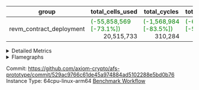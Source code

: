 | group | total_cells_used | total_cycles | total_proof_time_ms |
| --- | --- | --- | --- |
| revm_contract_deployment | <span style="color: green">(-55,858,569 [-73.1%])</span> <div style='text-align: right'>20,515,733</div>  | <span style="color: green">(-1,568,984 [-83.5%])</span> <div style='text-align: right'>310,284</div>  | <span style="color: green">(-6,516.0 [-57.4%])</span> <div style='text-align: right'>4,841.0</div>  |


<details>
<summary>Detailed Metrics</summary>

| group | collect_metrics | execute_time_ms | total_cells_used | total_cycles |
| --- | --- | --- | --- | --- |
| revm_contract_deployment | true | <span style="color: green">(-39,463.0 [-80.6%])</span> <div style='text-align: right'>9,487.0</div>  | <span style="color: green">(-55,858,569 [-73.1%])</span> <div style='text-align: right'>20,515,733</div>  | <span style="color: green">(-1,568,984 [-83.5%])</span> <div style='text-align: right'>310,284</div>  |

| group | chip_name | collect_metrics | rows_used |
| --- | --- | --- | --- |
| revm_contract_deployment | <Rv32BaseAluAdapterAir,BaseAluCoreAir<4, 8>> | true | <span style="color: green">(-749,807 [-87.1%])</span> <div style='text-align: right'>110,749</div>  |
| revm_contract_deployment | <Rv32BaseAluAdapterAir,LessThanCoreAir<4, 8>> | true | <span style="color: green">(-8 [-0.1%])</span> <div style='text-align: right'>14,109</div>  |
| revm_contract_deployment | <Rv32BaseAluAdapterAir,ShiftCoreAir<4, 8>> | true | <span style="color: green">(-253,326 [-95.6%])</span> <div style='text-align: right'>11,533</div>  |
| revm_contract_deployment | <Rv32BranchAdapterAir,BranchEqualCoreAir<4>> | true | <span style="color: green">(-14,441 [-30.0%])</span> <div style='text-align: right'>33,654</div>  |
| revm_contract_deployment | <Rv32BranchAdapterAir,BranchLessThanCoreAir<4, 8>> | true | <span style="color: green">(-519 [-1.8%])</span> <div style='text-align: right'>29,056</div>  |
| revm_contract_deployment | <Rv32CondRdWriteAdapterAir,Rv32JalLuiCoreAir> | true | <span style="color: green">(-2,364 [-32.5%])</span> <div style='text-align: right'>4,911</div>  |
| revm_contract_deployment | <Rv32HintStoreAdapterAir,Rv32HintStoreCoreAir> | true | <div style='text-align: right'>3,069</div>  |
| revm_contract_deployment | <Rv32JalrAdapterAir,Rv32JalrCoreAir> | true | <span style="color: green">(-201 [-9.6%])</span> <div style='text-align: right'>1,895</div>  |
| revm_contract_deployment | <Rv32LoadStoreAdapterAir,LoadSignExtendCoreAir<4, 8>> | true | <div style='text-align: right'>11,811</div>  |
| revm_contract_deployment | <Rv32LoadStoreAdapterAir,LoadStoreCoreAir<4>> | true | <span style="color: green">(-548,218 [-86.6%])</span> <div style='text-align: right'>85,145</div>  |
| revm_contract_deployment | <Rv32MultAdapterAir,MulHCoreAir<4, 8>> | true | <div style='text-align: right'>1,237</div>  |
| revm_contract_deployment | <Rv32MultAdapterAir,MultiplicationCoreAir<4, 8>> | true | <span style="color: green">(-2 [-0.1%])</span> <div style='text-align: right'>2,115</div>  |
| revm_contract_deployment | <Rv32RdWriteAdapterAir,Rv32AuipcCoreAir> | true | <span style="color: green">(-100 [-10.4%])</span> <div style='text-align: right'>861</div>  |
| revm_contract_deployment | BitwiseOperationLookupAir<8> | true | <div style='text-align: right'>65,536</div>  |
| revm_contract_deployment | KeccakVmAir | true | <div style='text-align: right'>2,184</div>  |
| revm_contract_deployment | Memory AccessAdapter<8> | true | <span style="color: red">(+195 [+1.7%])</span> <div style='text-align: right'>11,767</div>  |
| revm_contract_deployment | Memory Boundary | true | <span style="color: red">(+390 [+1.7%])</span> <div style='text-align: right'>23,534</div>  |
| revm_contract_deployment | Memory Merkle | true | <span style="color: red">(+364 [+1.5%])</span> <div style='text-align: right'>24,818</div>  |
| revm_contract_deployment | PhantomAir | true | <div style='text-align: right'>137</div>  |
| revm_contract_deployment | ProgramChip | true | <span style="color: green">(-746 [-0.3%])</span> <div style='text-align: right'>256,032</div>  |
| revm_contract_deployment | RangeTupleCheckerAir<2> | true | <div style='text-align: right'>524,288</div>  |

| group | collect_metrics | dsl_ir | opcode | frequency |
| --- | --- | --- | --- | --- |
| revm_contract_deployment | true |  | ADD | <span style="color: green">(-60,337 [-39.8%])</span> <div style='text-align: right'>91,352</div>  |
| revm_contract_deployment | true |  | AND | <span style="color: green">(-109,213 [-93.4%])</span> <div style='text-align: right'>7,668</div>  |
| revm_contract_deployment | true |  | AUIPC | <span style="color: green">(-100 [-10.4%])</span> <div style='text-align: right'>861</div>  |
| revm_contract_deployment | true |  | BEQ | <span style="color: green">(-95 [-0.7%])</span> <div style='text-align: right'>13,627</div>  |
| revm_contract_deployment | true |  | BGE | <div style='text-align: right'>10,842</div>  |
| revm_contract_deployment | true |  | BGEU | <span style="color: green">(-4 [-0.0%])</span> <div style='text-align: right'>11,676</div>  |
| revm_contract_deployment | true |  | BLT | <div style='text-align: right'>151</div>  |
| revm_contract_deployment | true |  | BLTU | <span style="color: green">(-515 [-7.5%])</span> <div style='text-align: right'>6,387</div>  |
| revm_contract_deployment | true |  | BNE | <span style="color: green">(-14,346 [-41.7%])</span> <div style='text-align: right'>20,027</div>  |
| revm_contract_deployment | true |  | HINT_STOREW | <div style='text-align: right'>3,069</div>  |
| revm_contract_deployment | true |  | JAL | <span style="color: green">(-93 [-2.8%])</span> <div style='text-align: right'>3,204</div>  |
| revm_contract_deployment | true |  | JALR | <span style="color: green">(-201 [-9.6%])</span> <div style='text-align: right'>1,895</div>  |
| revm_contract_deployment | true |  | KECCAK256 | <div style='text-align: right'>2</div>  |
| revm_contract_deployment | true |  | LOADB | <div style='text-align: right'>11,806</div>  |
| revm_contract_deployment | true |  | LOADBU | <span style="color: green">(-24,282 [-54.6%])</span> <div style='text-align: right'>20,180</div>  |
| revm_contract_deployment | true |  | LOADH | <div style='text-align: right'>5</div>  |
| revm_contract_deployment | true |  | LOADHU | <div style='text-align: right'>20</div>  |
| revm_contract_deployment | true |  | LOADW | <span style="color: green">(-286,447 [-90.5%])</span> <div style='text-align: right'>30,191</div>  |
| revm_contract_deployment | true |  | LUI | <span style="color: green">(-2,271 [-57.1%])</span> <div style='text-align: right'>1,707</div>  |
| revm_contract_deployment | true |  | MUL | <span style="color: green">(-2 [-0.1%])</span> <div style='text-align: right'>2,115</div>  |
| revm_contract_deployment | true |  | MULH | <div style='text-align: right'>3</div>  |
| revm_contract_deployment | true |  | MULHU | <div style='text-align: right'>1,234</div>  |
| revm_contract_deployment | true |  | OR | <span style="color: green">(-126,663 [-94.7%])</span> <div style='text-align: right'>7,145</div>  |
| revm_contract_deployment | true |  | PHANTOM | <div style='text-align: right'>137</div>  |
| revm_contract_deployment | true |  | SLL | <span style="color: green">(-126,654 [-94.7%])</span> <div style='text-align: right'>7,082</div>  |
| revm_contract_deployment | true |  | SLT | <div style='text-align: right'>2</div>  |
| revm_contract_deployment | true |  | SLTU | <span style="color: green">(-8 [-0.1%])</span> <div style='text-align: right'>14,107</div>  |
| revm_contract_deployment | true |  | SRA | <div style='text-align: right'>493</div>  |
| revm_contract_deployment | true |  | SRL | <span style="color: green">(-126,672 [-97.0%])</span> <div style='text-align: right'>3,958</div>  |
| revm_contract_deployment | true |  | STOREB | <span style="color: green">(-12,168 [-88.0%])</span> <div style='text-align: right'>1,660</div>  |
| revm_contract_deployment | true |  | STOREH | <span style="color: green">(-2 [-14.3%])</span> <div style='text-align: right'>12</div>  |
| revm_contract_deployment | true |  | STOREW | <span style="color: green">(-225,319 [-87.2%])</span> <div style='text-align: right'>33,082</div>  |
| revm_contract_deployment | true |  | SUB | <span style="color: green">(-279 [-12.4%])</span> <div style='text-align: right'>1,967</div>  |
| revm_contract_deployment | true |  | XOR | <span style="color: green">(-453,315 [-99.4%])</span> <div style='text-align: right'>2,617</div>  |

| group | air_name | collect_metrics | dsl_ir | opcode | cells_used |
| --- | --- | --- | --- | --- | --- |
| revm_contract_deployment | <Rv32BaseAluAdapterAir,BaseAluCoreAir<4, 8>> | true |  | ADD | <span style="color: green">(-2,172,132 [-39.8%])</span> <div style='text-align: right'>3,288,672</div>  |
| revm_contract_deployment | <Rv32BaseAluAdapterAir,BaseAluCoreAir<4, 8>> | true |  | AND | <span style="color: green">(-3,931,668 [-93.4%])</span> <div style='text-align: right'>276,048</div>  |
| revm_contract_deployment | <Rv32RdWriteAdapterAir,Rv32AuipcCoreAir> | true |  | AUIPC | <span style="color: green">(-2,100 [-10.4%])</span> <div style='text-align: right'>18,081</div>  |
| revm_contract_deployment | AccessAdapter<8> | true |  | AUIPC | <span style="color: red">(+17 [+50.0%])</span> <div style='text-align: right'>51</div>  |
| revm_contract_deployment | Boundary | true |  | AUIPC | <span style="color: red">(+40 [+50.0%])</span> <div style='text-align: right'>120</div>  |
| revm_contract_deployment | Merkle | true |  | AUIPC | <span style="color: red">(+64 [+1.9%])</span> <div style='text-align: right'>3,520</div>  |
| revm_contract_deployment | <Rv32BranchAdapterAir,BranchEqualCoreAir<4>> | true |  | BEQ | <span style="color: green">(-2,470 [-0.7%])</span> <div style='text-align: right'>354,302</div>  |
| revm_contract_deployment | <Rv32BranchAdapterAir,BranchLessThanCoreAir<4, 8>> | true |  | BGE | <div style='text-align: right'>346,944</div>  |
| revm_contract_deployment | <Rv32BranchAdapterAir,BranchLessThanCoreAir<4, 8>> | true |  | BGEU | <span style="color: green">(-128 [-0.0%])</span> <div style='text-align: right'>373,632</div>  |
| revm_contract_deployment | <Rv32BranchAdapterAir,BranchLessThanCoreAir<4, 8>> | true |  | BLT | <div style='text-align: right'>4,832</div>  |
| revm_contract_deployment | <Rv32BranchAdapterAir,BranchLessThanCoreAir<4, 8>> | true |  | BLTU | <span style="color: green">(-16,480 [-7.5%])</span> <div style='text-align: right'>204,384</div>  |
| revm_contract_deployment | <Rv32BranchAdapterAir,BranchEqualCoreAir<4>> | true |  | BNE | <span style="color: green">(-372,996 [-41.7%])</span> <div style='text-align: right'>520,702</div>  |
| revm_contract_deployment | <Rv32HintStoreAdapterAir,Rv32HintStoreCoreAir> | true |  | HINT_STOREW | <div style='text-align: right'>79,794</div>  |
| revm_contract_deployment | AccessAdapter<8> | true |  | HINT_STOREW | <div style='text-align: right'>26,095</div>  |
| revm_contract_deployment | Boundary | true |  | HINT_STOREW | <div style='text-align: right'>61,400</div>  |
| revm_contract_deployment | Merkle | true |  | HINT_STOREW | <span style="color: green">(-128 [-0.1%])</span> <div style='text-align: right'>98,560</div>  |
| revm_contract_deployment | <Rv32CondRdWriteAdapterAir,Rv32JalLuiCoreAir> | true |  | JAL | <span style="color: green">(-1,674 [-2.8%])</span> <div style='text-align: right'>57,672</div>  |
| revm_contract_deployment | <Rv32JalrAdapterAir,Rv32JalrCoreAir> | true |  | JALR | <span style="color: green">(-5,628 [-9.6%])</span> <div style='text-align: right'>53,060</div>  |
| revm_contract_deployment | KeccakVmAir | true |  | KECCAK256 | <div style='text-align: right'>6,910,176</div>  |
| revm_contract_deployment | <Rv32LoadStoreAdapterAir,LoadSignExtendCoreAir<4, 8>> | true |  | LOADB | <div style='text-align: right'>413,210</div>  |
| revm_contract_deployment | <Rv32LoadStoreAdapterAir,LoadStoreCoreAir<4>> | true |  | LOADBU | <span style="color: green">(-971,280 [-54.6%])</span> <div style='text-align: right'>807,200</div>  |
| revm_contract_deployment | AccessAdapter<8> | true |  | LOADBU | <div style='text-align: right'>323</div>  |
| revm_contract_deployment | Boundary | true |  | LOADBU | <div style='text-align: right'>760</div>  |
| revm_contract_deployment | Merkle | true |  | LOADBU | <span style="color: green">(-640 [-14.1%])</span> <div style='text-align: right'>3,904</div>  |
| revm_contract_deployment | <Rv32LoadStoreAdapterAir,LoadSignExtendCoreAir<4, 8>> | true |  | LOADH | <div style='text-align: right'>175</div>  |
| revm_contract_deployment | <Rv32LoadStoreAdapterAir,LoadStoreCoreAir<4>> | true |  | LOADHU | <div style='text-align: right'>800</div>  |
| revm_contract_deployment | AccessAdapter<8> | true |  | LOADHU | <div style='text-align: right'>85</div>  |
| revm_contract_deployment | Boundary | true |  | LOADHU | <div style='text-align: right'>200</div>  |
| revm_contract_deployment | Merkle | true |  | LOADHU | <span style="color: green">(-256 [-50.0%])</span> <div style='text-align: right'>256</div>  |
| revm_contract_deployment | <Rv32LoadStoreAdapterAir,LoadStoreCoreAir<4>> | true |  | LOADW | <span style="color: green">(-11,457,880 [-90.5%])</span> <div style='text-align: right'>1,207,640</div>  |
| revm_contract_deployment | AccessAdapter<8> | true |  | LOADW | <span style="color: green">(-646 [-3.0%])</span> <div style='text-align: right'>20,536</div>  |
| revm_contract_deployment | Boundary | true |  | LOADW | <span style="color: green">(-1,520 [-3.0%])</span> <div style='text-align: right'>48,320</div>  |
| revm_contract_deployment | Merkle | true |  | LOADW | <span style="color: green">(-320 [-0.3%])</span> <div style='text-align: right'>92,672</div>  |
| revm_contract_deployment | <Rv32CondRdWriteAdapterAir,Rv32JalLuiCoreAir> | true |  | LUI | <span style="color: green">(-40,878 [-57.1%])</span> <div style='text-align: right'>30,726</div>  |
| revm_contract_deployment | AccessAdapter<8> | true |  | LUI | <div style='text-align: right'>34</div>  |
| revm_contract_deployment | Boundary | true |  | LUI | <div style='text-align: right'>80</div>  |
| revm_contract_deployment | <Rv32MultAdapterAir,MultiplicationCoreAir<4, 8>> | true |  | MUL | <span style="color: green">(-62 [-0.1%])</span> <div style='text-align: right'>65,565</div>  |
| revm_contract_deployment | AccessAdapter<8> | true |  | MUL | <span style="color: green">(-17 [-33.3%])</span> <div style='text-align: right'>34</div>  |
| revm_contract_deployment | Boundary | true |  | MUL | <span style="color: green">(-40 [-33.3%])</span> <div style='text-align: right'>80</div>  |
| revm_contract_deployment | Merkle | true |  | MUL | <div style='text-align: right'>64</div>  |
| revm_contract_deployment | <Rv32MultAdapterAir,MulHCoreAir<4, 8>> | true |  | MULH | <div style='text-align: right'>117</div>  |
| revm_contract_deployment | <Rv32MultAdapterAir,MulHCoreAir<4, 8>> | true |  | MULHU | <div style='text-align: right'>48,126</div>  |
| revm_contract_deployment | AccessAdapter<8> | true |  | MULHU | <div style='text-align: right'>17</div>  |
| revm_contract_deployment | Boundary | true |  | MULHU | <div style='text-align: right'>40</div>  |
| revm_contract_deployment | <Rv32BaseAluAdapterAir,BaseAluCoreAir<4, 8>> | true |  | OR | <span style="color: green">(-4,559,868 [-94.7%])</span> <div style='text-align: right'>257,220</div>  |
| revm_contract_deployment | PhantomAir | true |  | PHANTOM | <div style='text-align: right'>822</div>  |
| revm_contract_deployment | <Rv32BaseAluAdapterAir,ShiftCoreAir<4, 8>> | true |  | SLL | <span style="color: green">(-6,712,662 [-94.7%])</span> <div style='text-align: right'>375,346</div>  |
| revm_contract_deployment | <Rv32BaseAluAdapterAir,LessThanCoreAir<4, 8>> | true |  | SLT | <div style='text-align: right'>74</div>  |
| revm_contract_deployment | <Rv32BaseAluAdapterAir,LessThanCoreAir<4, 8>> | true |  | SLTU | <span style="color: green">(-296 [-0.1%])</span> <div style='text-align: right'>521,959</div>  |
| revm_contract_deployment | AccessAdapter<8> | true |  | SLTU | <div style='text-align: right'>34</div>  |
| revm_contract_deployment | Boundary | true |  | SLTU | <div style='text-align: right'>80</div>  |
| revm_contract_deployment | Merkle | true |  | SLTU | <div style='text-align: right'>64</div>  |
| revm_contract_deployment | <Rv32BaseAluAdapterAir,ShiftCoreAir<4, 8>> | true |  | SRA | <div style='text-align: right'>26,129</div>  |
| revm_contract_deployment | <Rv32BaseAluAdapterAir,ShiftCoreAir<4, 8>> | true |  | SRL | <span style="color: green">(-6,713,616 [-97.0%])</span> <div style='text-align: right'>209,774</div>  |
| revm_contract_deployment | <Rv32LoadStoreAdapterAir,LoadStoreCoreAir<4>> | true |  | STOREB | <span style="color: green">(-486,720 [-88.0%])</span> <div style='text-align: right'>66,400</div>  |
| revm_contract_deployment | AccessAdapter<8> | true |  | STOREB | <span style="color: green">(-17 [-0.8%])</span> <div style='text-align: right'>2,006</div>  |
| revm_contract_deployment | Boundary | true |  | STOREB | <span style="color: green">(-40 [-0.8%])</span> <div style='text-align: right'>4,720</div>  |
| revm_contract_deployment | Merkle | true |  | STOREB | <span style="color: red">(+896 [+4.7%])</span> <div style='text-align: right'>20,032</div>  |
| revm_contract_deployment | <Rv32LoadStoreAdapterAir,LoadStoreCoreAir<4>> | true |  | STOREH | <span style="color: green">(-80 [-14.3%])</span> <div style='text-align: right'>480</div>  |
| revm_contract_deployment | <Rv32LoadStoreAdapterAir,LoadStoreCoreAir<4>> | true |  | STOREW | <span style="color: green">(-9,012,760 [-87.2%])</span> <div style='text-align: right'>1,323,280</div>  |
| revm_contract_deployment | AccessAdapter<8> | true |  | STOREW | <span style="color: red">(+3,978 [+2.7%])</span> <div style='text-align: right'>150,824</div>  |
| revm_contract_deployment | Boundary | true |  | STOREW | <span style="color: red">(+9,360 [+2.7%])</span> <div style='text-align: right'>354,880</div>  |
| revm_contract_deployment | Merkle | true |  | STOREW | <span style="color: red">(+12,096 [+2.1%])</span> <div style='text-align: right'>575,040</div>  |
| revm_contract_deployment | <Rv32BaseAluAdapterAir,BaseAluCoreAir<4, 8>> | true |  | SUB | <span style="color: green">(-10,044 [-12.4%])</span> <div style='text-align: right'>70,812</div>  |
| revm_contract_deployment | <Rv32BaseAluAdapterAir,BaseAluCoreAir<4, 8>> | true |  | XOR | <span style="color: green">(-16,319,340 [-99.4%])</span> <div style='text-align: right'>94,212</div>  |

| group | air_name | constraints | interactions | quotient_deg |
| --- | --- | --- | --- | --- |
| revm_contract_deployment | ProgramAir | <div style='text-align: right'>4</div>  | <div style='text-align: right'>1</div>  | <div style='text-align: right'>1</div>  |
| revm_contract_deployment | VmConnectorAir | <div style='text-align: right'>9</div>  | <div style='text-align: right'>3</div>  | <div style='text-align: right'>2</div>  |
| revm_contract_deployment | PersistentBoundaryAir<8> | <div style='text-align: right'>6</div>  | <div style='text-align: right'>3</div>  | <div style='text-align: right'>2</div>  |
| revm_contract_deployment | MemoryMerkleAir<8> | <div style='text-align: right'>40</div>  | <div style='text-align: right'>4</div>  | <div style='text-align: right'>2</div>  |
| revm_contract_deployment | AccessAdapterAir<2> | <div style='text-align: right'>14</div>  | <div style='text-align: right'>5</div>  | <div style='text-align: right'>2</div>  |
| revm_contract_deployment | AccessAdapterAir<4> | <div style='text-align: right'>14</div>  | <div style='text-align: right'>5</div>  | <div style='text-align: right'>2</div>  |
| revm_contract_deployment | AccessAdapterAir<8> | <div style='text-align: right'>14</div>  | <div style='text-align: right'>5</div>  | <div style='text-align: right'>2</div>  |
| revm_contract_deployment | AccessAdapterAir<16> | <div style='text-align: right'>14</div>  | <div style='text-align: right'>5</div>  | <div style='text-align: right'>2</div>  |
| revm_contract_deployment | AccessAdapterAir<32> | <div style='text-align: right'>14</div>  | <div style='text-align: right'>5</div>  | <div style='text-align: right'>2</div>  |
| revm_contract_deployment | AccessAdapterAir<64> | <div style='text-align: right'>14</div>  | <div style='text-align: right'>5</div>  | <div style='text-align: right'>2</div>  |
| revm_contract_deployment | PhantomAir | <div style='text-align: right'>5</div>  | <div style='text-align: right'>3</div>  | <div style='text-align: right'>2</div>  |
| revm_contract_deployment | VmAirWrapper<Rv32BaseAluAdapterAir, BaseAluCoreAir<4, 8> | <div style='text-align: right'>43</div>  | <div style='text-align: right'>19</div>  | <div style='text-align: right'>2</div>  |
| revm_contract_deployment | VmAirWrapper<Rv32BaseAluAdapterAir, LessThanCoreAir<4, 8> | <div style='text-align: right'>39</div>  | <div style='text-align: right'>17</div>  | <div style='text-align: right'>2</div>  |
| revm_contract_deployment | VmAirWrapper<Rv32BaseAluAdapterAir, ShiftCoreAir<4, 8> | <div style='text-align: right'>90</div>  | <div style='text-align: right'>23</div>  | <div style='text-align: right'>2</div>  |
| revm_contract_deployment | VmAirWrapper<Rv32LoadStoreAdapterAir, LoadStoreCoreAir<4> | <div style='text-align: right'>38</div>  | <div style='text-align: right'>17</div>  | <div style='text-align: right'>2</div>  |
| revm_contract_deployment | VmAirWrapper<Rv32LoadStoreAdapterAir, LoadSignExtendCoreAir<4, 8> | <div style='text-align: right'>33</div>  | <div style='text-align: right'>18</div>  | <div style='text-align: right'>2</div>  |
| revm_contract_deployment | VmAirWrapper<Rv32BranchAdapterAir, BranchEqualCoreAir<4> | <div style='text-align: right'>25</div>  | <div style='text-align: right'>11</div>  | <div style='text-align: right'>2</div>  |
| revm_contract_deployment | VmAirWrapper<Rv32BranchAdapterAir, BranchLessThanCoreAir<4, 8> | <div style='text-align: right'>41</div>  | <div style='text-align: right'>13</div>  | <div style='text-align: right'>2</div>  |
| revm_contract_deployment | VmAirWrapper<Rv32CondRdWriteAdapterAir, Rv32JalLuiCoreAir> | <div style='text-align: right'>22</div>  | <div style='text-align: right'>10</div>  | <div style='text-align: right'>2</div>  |
| revm_contract_deployment | VmAirWrapper<Rv32JalrAdapterAir, Rv32JalrCoreAir> | <div style='text-align: right'>20</div>  | <div style='text-align: right'>16</div>  | <div style='text-align: right'>2</div>  |
| revm_contract_deployment | VmAirWrapper<Rv32RdWriteAdapterAir, Rv32AuipcCoreAir> | <div style='text-align: right'>15</div>  | <div style='text-align: right'>11</div>  | <div style='text-align: right'>2</div>  |
| revm_contract_deployment | VmAirWrapper<Rv32MultAdapterAir, MultiplicationCoreAir<4, 8> | <div style='text-align: right'>26</div>  | <div style='text-align: right'>19</div>  | <div style='text-align: right'>2</div>  |
| revm_contract_deployment | VmAirWrapper<Rv32MultAdapterAir, MulHCoreAir<4, 8> | <div style='text-align: right'>38</div>  | <div style='text-align: right'>24</div>  | <div style='text-align: right'>2</div>  |
| revm_contract_deployment | VmAirWrapper<Rv32MultAdapterAir, DivRemCoreAir<4, 8> | <div style='text-align: right'>88</div>  | <div style='text-align: right'>25</div>  | <div style='text-align: right'>2</div>  |
| revm_contract_deployment | VmAirWrapper<Rv32HintStoreAdapterAir, Rv32HintStoreCoreAir> | <div style='text-align: right'>17</div>  | <div style='text-align: right'>15</div>  | <div style='text-align: right'>2</div>  |
| revm_contract_deployment | KeccakVmAir | <div style='text-align: right'>4,571</div>  | <div style='text-align: right'>321</div>  | <div style='text-align: right'>2</div>  |
| revm_contract_deployment | Poseidon2VmAir<BabyBearParameters> | <div style='text-align: right'>525</div>  | <div style='text-align: right'>32</div>  | <div style='text-align: right'>2</div>  |
| revm_contract_deployment | BitwiseOperationLookupAir<8> | <div style='text-align: right'>4</div>  | <div style='text-align: right'>2</div>  | <div style='text-align: right'>2</div>  |
| revm_contract_deployment | RangeTupleCheckerAir<2> | <div style='text-align: right'>4</div>  | <div style='text-align: right'>1</div>  | <div style='text-align: right'>1</div>  |
| revm_contract_deployment | VariableRangeCheckerAir | <div style='text-align: right'>4</div>  | <div style='text-align: right'>1</div>  | <div style='text-align: right'>1</div>  |

| group | commit_exe_time_ms | execute_and_trace_gen_time_ms | execute_time_ms | keygen_time_ms | num_segments | total_cells_used | total_cycles | total_proof_time_ms |
| --- | --- | --- | --- | --- | --- | --- | --- | --- |
| revm_contract_deployment | <span style="color: green">(-9.0 [-11.0%])</span> <div style='text-align: right'>73.0</div>  | <span style="color: green">(-2,334.0 [-49.5%])</span> <div style='text-align: right'>2,383.0</div>  | <span style="color: green">(-2,054.0 [-52.4%])</span> <div style='text-align: right'>1,868.0</div>  | <span style="color: red">(+9.0 [+7.6%])</span> <div style='text-align: right'>128.0</div>  | <div style='text-align: right'>1</div>  | <span style="color: green">(-55,858,569 [-73.1%])</span> <div style='text-align: right'>20,515,733</div>  | <span style="color: green">(-1,568,984 [-83.5%])</span> <div style='text-align: right'>310,284</div>  | <span style="color: green">(-6,516.0 [-57.4%])</span> <div style='text-align: right'>4,841.0</div>  |

| group | air_name | segment | cells | main_cols | perm_cols | prep_cols | rows |
| --- | --- | --- | --- | --- | --- | --- | --- |
| revm_contract_deployment | ProgramAir | 0 | <div style='text-align: right'>4,718,592</div>  | <div style='text-align: right'>10</div>  | <div style='text-align: right'>8</div>  |  | <div style='text-align: right'>262,144</div>  |
| revm_contract_deployment | VmConnectorAir | 0 | <div style='text-align: right'>32</div>  | <div style='text-align: right'>4</div>  | <div style='text-align: right'>12</div>  | <div style='text-align: right'>1</div>  | <div style='text-align: right'>2</div>  |
| revm_contract_deployment | PersistentBoundaryAir<8> | 0 | <div style='text-align: right'>1,048,576</div>  | <div style='text-align: right'>20</div>  | <div style='text-align: right'>12</div>  |  | <div style='text-align: right'>32,768</div>  |
| revm_contract_deployment | MemoryMerkleAir<8> | 0 | <div style='text-align: right'>1,703,936</div>  | <div style='text-align: right'>32</div>  | <div style='text-align: right'>20</div>  |  | <div style='text-align: right'>32,768</div>  |
| revm_contract_deployment | AccessAdapterAir<8> | 0 | <div style='text-align: right'>1,343,488</div>  | <div style='text-align: right'>17</div>  | <div style='text-align: right'>24</div>  |  | <div style='text-align: right'>32,768</div>  |
| revm_contract_deployment | PhantomAir | 0 | <div style='text-align: right'>4,608</div>  | <div style='text-align: right'>6</div>  | <div style='text-align: right'>12</div>  |  | <div style='text-align: right'>256</div>  |
| revm_contract_deployment | VmAirWrapper<Rv32BaseAluAdapterAir, BaseAluCoreAir<4, 8> | 0 | <span style="color: green">(-106,430,464 [-87.5%])</span> <div style='text-align: right'>15,204,352</div>  | <div style='text-align: right'>36</div>  | <div style='text-align: right'>80</div>  |  | <span style="color: green">(-917,504 [-87.5%])</span> <div style='text-align: right'>131,072</div>  |
| revm_contract_deployment | VmAirWrapper<Rv32BaseAluAdapterAir, LessThanCoreAir<4, 8> | 0 | <div style='text-align: right'>1,261,568</div>  | <div style='text-align: right'>37</div>  | <div style='text-align: right'>40</div>  |  | <div style='text-align: right'>16,384</div>  |
| revm_contract_deployment | VmAirWrapper<Rv32BaseAluAdapterAir, ShiftCoreAir<4, 8> | 0 | <span style="color: green">(-53,329,920 [-96.9%])</span> <div style='text-align: right'>1,720,320</div>  | <div style='text-align: right'>53</div>  | <div style='text-align: right'>52</div>  |  | <span style="color: green">(-507,904 [-96.9%])</span> <div style='text-align: right'>16,384</div>  |
| revm_contract_deployment | VmAirWrapper<Rv32LoadStoreAdapterAir, LoadStoreCoreAir<4> | 0 | <span style="color: green">(-102,760,448 [-87.5%])</span> <div style='text-align: right'>14,680,064</div>  | <div style='text-align: right'>40</div>  | <div style='text-align: right'>72</div>  |  | <span style="color: green">(-917,504 [-87.5%])</span> <div style='text-align: right'>131,072</div>  |
| revm_contract_deployment | VmAirWrapper<Rv32LoadStoreAdapterAir, LoadSignExtendCoreAir<4, 8> | 0 | <div style='text-align: right'>1,818,624</div>  | <div style='text-align: right'>35</div>  | <div style='text-align: right'>76</div>  |  | <div style='text-align: right'>16,384</div>  |
| revm_contract_deployment | VmAirWrapper<Rv32BranchAdapterAir, BranchEqualCoreAir<4> | 0 | <div style='text-align: right'>4,849,664</div>  | <div style='text-align: right'>26</div>  | <div style='text-align: right'>48</div>  |  | <div style='text-align: right'>65,536</div>  |
| revm_contract_deployment | VmAirWrapper<Rv32BranchAdapterAir, BranchLessThanCoreAir<4, 8> | 0 | <div style='text-align: right'>2,883,584</div>  | <div style='text-align: right'>32</div>  | <div style='text-align: right'>56</div>  |  | <div style='text-align: right'>32,768</div>  |
| revm_contract_deployment | VmAirWrapper<Rv32CondRdWriteAdapterAir, Rv32JalLuiCoreAir> | 0 | <div style='text-align: right'>507,904</div>  | <div style='text-align: right'>18</div>  | <div style='text-align: right'>44</div>  |  | <div style='text-align: right'>8,192</div>  |
| revm_contract_deployment | VmAirWrapper<Rv32JalrAdapterAir, Rv32JalrCoreAir> | 0 | <span style="color: green">(-131,072 [-50.0%])</span> <div style='text-align: right'>131,072</div>  | <div style='text-align: right'>28</div>  | <div style='text-align: right'>36</div>  |  | <span style="color: green">(-2,048 [-50.0%])</span> <div style='text-align: right'>2,048</div>  |
| revm_contract_deployment | VmAirWrapper<Rv32RdWriteAdapterAir, Rv32AuipcCoreAir> | 0 | <div style='text-align: right'>50,176</div>  | <div style='text-align: right'>21</div>  | <div style='text-align: right'>28</div>  |  | <div style='text-align: right'>1,024</div>  |
| revm_contract_deployment | VmAirWrapper<Rv32MultAdapterAir, MultiplicationCoreAir<4, 8> | 0 | <div style='text-align: right'>454,656</div>  | <div style='text-align: right'>31</div>  | <div style='text-align: right'>80</div>  |  | <div style='text-align: right'>4,096</div>  |
| revm_contract_deployment | VmAirWrapper<Rv32MultAdapterAir, MulHCoreAir<4, 8> | 0 | <div style='text-align: right'>284,672</div>  | <div style='text-align: right'>39</div>  | <div style='text-align: right'>100</div>  |  | <div style='text-align: right'>2,048</div>  |
| revm_contract_deployment | VmAirWrapper<Rv32HintStoreAdapterAir, Rv32HintStoreCoreAir> | 0 | <div style='text-align: right'>253,952</div>  | <div style='text-align: right'>26</div>  | <div style='text-align: right'>36</div>  |  | <div style='text-align: right'>4,096</div>  |
| revm_contract_deployment | KeccakVmAir | 0 | <div style='text-align: right'>18,235,392</div>  | <div style='text-align: right'>3,164</div>  | <div style='text-align: right'>1,288</div>  |  | <div style='text-align: right'>4,096</div>  |
| revm_contract_deployment | Poseidon2VmAir<BabyBearParameters> | 0 | <div style='text-align: right'>41,091,072</div>  | <div style='text-align: right'>559</div>  | <div style='text-align: right'>68</div>  |  | <div style='text-align: right'>65,536</div>  |
| revm_contract_deployment | BitwiseOperationLookupAir<8> | 0 | <div style='text-align: right'>655,360</div>  | <div style='text-align: right'>2</div>  | <div style='text-align: right'>8</div>  | <div style='text-align: right'>3</div>  | <div style='text-align: right'>65,536</div>  |
| revm_contract_deployment | RangeTupleCheckerAir<2> | 0 | <div style='text-align: right'>4,718,592</div>  | <div style='text-align: right'>1</div>  | <div style='text-align: right'>8</div>  | <div style='text-align: right'>2</div>  | <div style='text-align: right'>524,288</div>  |
| revm_contract_deployment | VariableRangeCheckerAir | 0 | <div style='text-align: right'>1,179,648</div>  | <div style='text-align: right'>1</div>  | <div style='text-align: right'>8</div>  | <div style='text-align: right'>2</div>  | <div style='text-align: right'>131,072</div>  |

| group | segment | stark_prove_excluding_trace_time_ms | total_cells |
| --- | --- | --- | --- |
| revm_contract_deployment | 0 | <span style="color: green">(-4,182.0 [-63.0%])</span> <div style='text-align: right'>2,458.0</div>  | <span style="color: green">(-244,416,512 [-67.3%])</span> <div style='text-align: right'>118,799,904</div>  |

</details>



<details>
<summary>Flamegraphs</summary>

[![](https://axiom-public-data-sandbox-us-east-1.s3.us-east-1.amazonaws.com/benchmark/github/flamegraphs/529ac9766c61de45a974884ad5102288e5bd0b76/revm_contract_deployment-revm_contract_deployment.dsl_ir.opcode.air_name.cells_used.reverse.svg)](https://axiom-public-data-sandbox-us-east-1.s3.us-east-1.amazonaws.com/benchmark/github/flamegraphs/529ac9766c61de45a974884ad5102288e5bd0b76/revm_contract_deployment-revm_contract_deployment.dsl_ir.opcode.air_name.cells_used.reverse.svg)
[![](https://axiom-public-data-sandbox-us-east-1.s3.us-east-1.amazonaws.com/benchmark/github/flamegraphs/529ac9766c61de45a974884ad5102288e5bd0b76/revm_contract_deployment-revm_contract_deployment.dsl_ir.opcode.air_name.cells_used.svg)](https://axiom-public-data-sandbox-us-east-1.s3.us-east-1.amazonaws.com/benchmark/github/flamegraphs/529ac9766c61de45a974884ad5102288e5bd0b76/revm_contract_deployment-revm_contract_deployment.dsl_ir.opcode.air_name.cells_used.svg)
[![](https://axiom-public-data-sandbox-us-east-1.s3.us-east-1.amazonaws.com/benchmark/github/flamegraphs/529ac9766c61de45a974884ad5102288e5bd0b76/revm_contract_deployment-revm_contract_deployment.dsl_ir.opcode.frequency.reverse.svg)](https://axiom-public-data-sandbox-us-east-1.s3.us-east-1.amazonaws.com/benchmark/github/flamegraphs/529ac9766c61de45a974884ad5102288e5bd0b76/revm_contract_deployment-revm_contract_deployment.dsl_ir.opcode.frequency.reverse.svg)
[![](https://axiom-public-data-sandbox-us-east-1.s3.us-east-1.amazonaws.com/benchmark/github/flamegraphs/529ac9766c61de45a974884ad5102288e5bd0b76/revm_contract_deployment-revm_contract_deployment.dsl_ir.opcode.frequency.svg)](https://axiom-public-data-sandbox-us-east-1.s3.us-east-1.amazonaws.com/benchmark/github/flamegraphs/529ac9766c61de45a974884ad5102288e5bd0b76/revm_contract_deployment-revm_contract_deployment.dsl_ir.opcode.frequency.svg)

</details>

Commit: https://github.com/axiom-crypto/afs-prototype/commit/529ac9766c61de45a974884ad5102288e5bd0b76
Instance Type: 64cpu-linux-arm64
[Benchmark Workflow](https://github.com/axiom-crypto/afs-prototype/actions/runs/11717597072)
